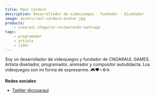 ```yaml
---
title: Raúl Cardero
description: Desarrollador de videojuegos - Fundador - Diseñador
image: assets/raul-cardero-avatar.jpg
products:
    - cnoaraul-chaguito-restaurando-santiago
tags:
    - programador
    - artista
    - lider
---
```

Soy un desarrollador de videojuegos y fundador de CNOARAUL GAMES. Artista diseñador, programador, animador y compositor autodidacta. Los videojuegos son mi forma de expresarme.
🎮❤⭐⚙☕

**Redes sociales**
* [Twitter @cnoaraul](https://twitter.com/cnoaraul)